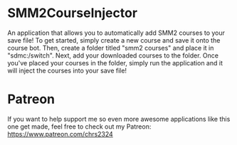 # SMM2CourseInjector

An application that allows you to automatically add SMM2 courses to your save file! To get started, simply create a new course and save it onto the course bot. Then, create a folder titled "smm2 courses" and place it in "sdmc:/switch". Next, add your downloaded courses to the folder. Once you've placed your courses in the folder, simply run the application and it will inject the courses into your save file!

# Patreon

If you want to help support me so even more awesome applications like this one get made, feel free to check out my Patreon: https://www.patreon.com/chrs2324
